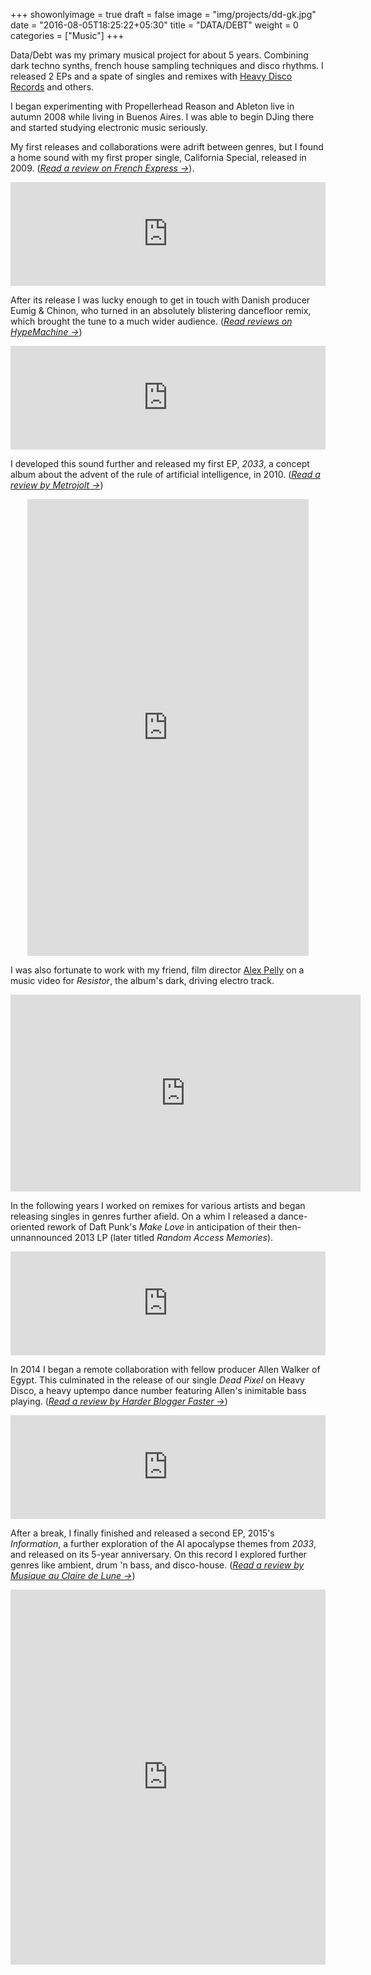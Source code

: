 +++
showonlyimage = true
draft = false
image = "img/projects/dd-gk.jpg"
date = "2016-08-05T18:25:22+05:30"
title = "DATA/DEBT"
weight = 0
categories = ["Music"]
+++

Data/Debt was my primary musical project for about 5 years. Combining dark techno synths, french house sampling techniques and disco rhythms. I released 2 EPs and a spate of singles and remixes with [Heavy Disco Records](https://soundcloud.com/heavy-disco/data-debt-dead-pixel-feat) and others.

<!--more--> 

I began experimenting with Propellerhead Reason and Ableton live in autumn 2008 while living in Buenos Aires. I was able to begin DJing there and started studying electronic music seriously.

My first releases and collaborations were adrift between genres, but I found a home sound with my first proper single, California Special, released in 2009. 
(*[Read a review on French Express &rarr;](https://web.archive.org/web/20111106163347/http://www.french-express.com:80/datadebt/)*).
<iframe width="100%" height="166" scrolling="no" frameborder="no" allow="autoplay" src="https://w.soundcloud.com/player/?url=https%3A//api.soundcloud.com/tracks/4985734&color=%23ff5500&auto_play=false&hide_related=false&show_comments=true&show_user=true&show_reposts=false&show_teaser=true"></iframe>


After its release I was lucky enough to get in touch with Danish producer Eumig & Chinon, who turned in an absolutely blistering dancefloor remix, which brought the tune to a much wider audience. 
(*[Read reviews on HypeMachine &rarr;](https://hypem.com/track/ykdp/DATA%2FDEBT+-+California+Special+%28Eumig+%26+Chinon+Remix%29)*)
<iframe width="100%" height="166" scrolling="no" frameborder="no" allow="autoplay" src="https://w.soundcloud.com/player/?url=https%3A//api.soundcloud.com/tracks/4905263&color=%23ff5500&auto_play=false&hide_related=false&show_comments=true&show_user=true&show_reposts=false&show_teaser=true"></iframe>

I developed this sound further and released my first EP, *2033*, a concept album about the advent of the rule of artificial intelligence, in 2010. 
(*[Read a review by Metrojolt &rarr;](https://web.archive.org/web/20121007064618/http://metrojolt.com/datadebt)*)
<!--iframe width="100%" height="600" scrolling="no" frameborder="no" allow="autoplay" src="https://w.soundcloud.com/player/?url=https%3A//api.soundcloud.com/playlists/301150&color=%23ff5500&auto_play=false&hide_related=false&show_comments=true&show_user=true&show_reposts=false&show_teaser=true&visual=true"></iframe-->
<div style="text-align: center;">
<iframe style="border: 0; width: 450px; height: 731px; margin: 0 auto;" src="https://bandcamp.com/EmbeddedPlayer/album=4266460522/size=large/bgcol=ffffff/linkcol=333333/transparent=true/" seamless><a href="http://data-debt.bandcamp.com/album/2033">2033 by DATA/DEBT</a></iframe>
</div>


I was also fortunate to work with my friend, film director [Alex Pelly](http://www.alexpelly.com/) on a music video for *Resistor*, the album's dark, driving electro track.
<iframe width="560" height="315" src="https://www.youtube.com/embed/p5Rmem7frj0?rel=0" frameborder="0" allow="autoplay; encrypted-media" allowfullscreen></iframe>

In the following years I worked on remixes for various artists and began releasing singles in genres further afield. On a whim I released a dance-oriented rework of Daft Punk's *Make Love* in anticipation of their then-unnannounced 2013 LP (later titled *Random Access Memories*).
<iframe width="100%" height="166" scrolling="no" frameborder="no" allow="autoplay" src="https://w.soundcloud.com/player/?url=https%3A//api.soundcloud.com/tracks/83922951&color=%23ff5500&auto_play=false&hide_related=false&show_comments=true&show_user=true&show_reposts=false&show_teaser=true"></iframe>

In 2014 I began a remote collaboration with fellow producer Allen Walker of Egypt. This culminated in the release of our single *Dead Pixel* on Heavy Disco, a heavy uptempo dance number featuring Allen's inimitable bass playing. (*[Read a review by Harder Blogger Faster &rarr;](http://www.harderbloggerfaster.com/2013/11/stream-datadebt-dead-pixel/)*)
<iframe width="100%" height="166" scrolling="no" frameborder="no" allow="autoplay" src="https://w.soundcloud.com/player/?url=https%3A//api.soundcloud.com/tracks/117934264&color=%23ff5500&auto_play=false&hide_related=false&show_comments=true&show_user=true&show_reposts=false&show_teaser=true"></iframe>

After a break, I finally finished and released a second EP, 2015's *Information*, a further exploration of the AI apocalypse themes from *2033*, and released on its 5-year anniversary. On this record I explored further genres like ambient, drum 'n bass, and disco-house. 
(*[Read a review by Musique au Claire de Lune &rarr;](http://musiqueauclairedelune.blogspot.com/2015/09/data-debt-information-ep.html)*)
<!--div style="text-align: center;">
<iframe style="border: 0; width: 450px; height: 731px; margin: 0 auto;" src="https://bandcamp.com/EmbeddedPlayer/album=4192136639/size=large/bgcol=ffffff/linkcol=333333/transparent=true/" seamless><a href="http://data-debt.bandcamp.com/album/information">Information by DATA/DEBT</a></iframe></div-->
<iframe width="100%" height="600" scrolling="no" frameborder="no" allow="autoplay" src="https://w.soundcloud.com/player/?url=https%3A//api.soundcloud.com/playlists/145036967&color=%23ff5500&auto_play=false&hide_related=false&show_comments=true&show_user=true&show_reposts=false&show_teaser=true&visual=true"></iframe>